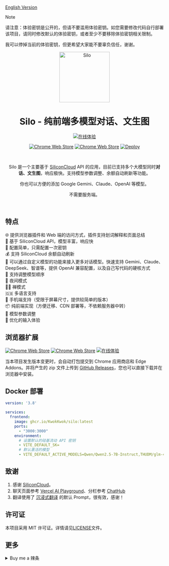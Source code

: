 [English Version](https://github.com/KwokKwok/Silo/blob/main/README_EN.md)

> [!NOTE]
> 请注意：体验密钥是公开的，但请不要滥用体验密钥。如您需要修改代码自行部署该项目，请同时修改默认的体验密钥，或者至少不要移除体验密钥相关限制。
> 
> 我可以停掉当前的体验密钥，但更希望大家能不要辜负信任，谢谢。

<p align="center"><a href="https://chat.kwok.ink" target="_blank" rel="noreferrer noopener"><img style="width:160px" alt="Silo" src="https://chat.kwok.ink/logo.svg"></a></p>
<h1 align="center">Silo - 纯前端多模型对话、文生图</h1>

<p align="center"><a target="_blank" rel="noreferrer noopener" href="https://chat.kwok.ink"><img alt="在线体验" src="https://img.shields.io/badge/在线体验-112418.svg?&style=for-the-badge&logo=safari&logoColor=white"></a></p>
<p align="center"><a rel="noreferrer noopener" target="_blank" href="https://chromewebstore.google.com/detail/nakohnjaacfmjiodegibhnepfmioejln"><img alt="Chrome Web Store" src="https://img.shields.io/badge/安装 Chrome 扩展-141e24.svg?&style=for-the-badge&logo=google-chrome&logoColor=white"></a> <a rel="noreferrer noopener" target="_blank" href="https://microsoftedge.microsoft.com/addons/detail/silo-siliconcloud-api-p/kjfjhcmdndibdlfofffhoehailbdlbod"><img alt="Chrome Web Store" src="https://img.shields.io/badge/安装 Edge 扩展-141e24.svg?&style=for-the-badge&logo=microsoft-edge&logoColor=white"></a> 
<a target="_blank" rel="noreferrer noopener" href="https://vercel.com/new/clone?repository-url=https://github.com/KwokKwok/SiloChat.git&project-name=silo-chat&repository-name=SiloChat"><img alt="Deploy" src="https://img.shields.io/badge/部署到 Vercel-000000?style=for-the-badge&logo=vercel&logoColor=white"></a></p>

<br/>
<p align="center">Silo 是一个主要基于  <a target="_blank" href="https://siliconflow.cn/zh-cn/siliconcloud" target="_blank">SiliconCloud</a>  API 的应用，目前已支持多个大模型同时<b>对话、文生图</b>，响应极快。支持模型参数调整、余额自动刷新等功能。</p>
<p align="center">你也可以方便的添加 Google Gemini、Claude、OpenAI 等模型。</p>
<p align="center">不需要服务端。</p>
<br/>

## 特点

🌐 提供浏览器插件和 Web 端的访问方式，插件支持划词解释和页面总结<br>
🚀 基于 SiliconCloud API，模型丰富，响应快<br>
🔑 配置简单，只需配置一次密钥<br>
💰 支持 SiliconCloud 余额自动刷新<br>
🧩 可以通过自定义模型的功能来接入更多对话模型。快速支持 Gemini、Claude、DeepSeek、智谱等，提供 OpenAI 兼容配置，以及自己写代码的硬核方式<br>
🔄 支持调整模型顺序<br>
🌙 夜间模式<br>
🧘‍♂️ 禅模式<br>
🇬🇧 多语言支持 <br>
📱 手机端支持（受限于屏幕尺寸，提供较简单的版本）<br>
📦 纯前端实现（方便迁移、CDN 部署等，不依赖服务器中转）<br>
🔧 模型参数调整<br>
💬 优化的输入体验<br>

<!-- ![dark](./docs/dark.png)
![light](./docs/light.png)
<img src="./docs/mobile.jpg" alt="mobile" width="250"> -->

## 浏览器扩展

<p align="left"><a target="_blank" rel="noreferrer noopener" href="https://chromewebstore.google.com/detail/nakohnjaacfmjiodegibhnepfmioejln"><img alt="Chrome Web Store" src="https://img.shields.io/badge/安装 Chrome 扩展-141e24.svg?&style=for-the-badge&logo=google-chrome&logoColor=white"></a>
<a rel="noreferrer noopener" target="_blank" href="https://microsoftedge.microsoft.com/addons/detail/silo-siliconcloud-api-p/kjfjhcmdndibdlfofffhoehailbdlbod"><img alt="Chrome Web Store" src="https://img.shields.io/badge/安装 Edge 扩展-141e24.svg?&style=for-the-badge&logo=microsoft-edge&logoColor=white"></a> 
<a target="_blank" rel="noreferrer noopener" href="https://github.com/KwokKwok/SiloChat/releases"><img alt="在线体验" src="https://img.shields.io/badge/RELEASES-181717.svg?&style=for-the-badge&logo=github&logoColor=white"></a></p>

当本项目发生版本变更时，会自动打包提交到 Chrome 应用商店和 Edge Addons。并将产生的 zip 文件上传到 [GitHub Releases](https://github.com/KwokKwok/SiloChat/releases)，您也可以直接下载并在浏览器中安装。

## Docker 部署

``` yaml
version: '3.8'

services:
  frontend:
    image: ghcr.io/KwokKwok/silo:latest
    ports:
      - "3000:3000"
    environment:
      # 设置默认的硅基流动 API 密钥
      - VITE_DEFAULT_SK=
      # 默认激活的模型
      - VITE_DEFAULT_ACTIVE_MODELS=Qwen/Qwen2.5-7B-Instruct,THUDM/glm-4-9b-chat,01-ai/Yi-1.5-9B-Chat-16K
```

## 致谢

1. 感谢 [SiliconCloud](https://siliconflow.cn/zh-cn/siliconcloud)。
1. 聊天页面参考 [Vercel AI Playground](https://sdk.vercel.ai/playground)、分栏参考 [ChatHub](https://chathub.gg/)
1. 翻译使用了 [沉浸式翻译](https://immersivetranslate.com/zh-Hans/) 的默认 Prompt，很有效，感谢！

## 许可证

本项目采用 MIT 许可证。详情请见[LICENSE](LICENSE)文件。

## 更多

<details>
<summary>Buy me a 辣条</summary>

### Buy me a 辣条

> 感谢 [黄少侠@即刻](https://m.okjike.com/users/18C4EC79-964F-4DF5-8D63-033A2345B2ED) 的提议。本项目开源且完全免费，如果您觉得本项目对您有用，欢迎 Buy me a 辣条~

<img src="https://i.imgur.com/Z8zXeSP.jpeg" alt="Buy Me A Coffee" width="224">
</details>
